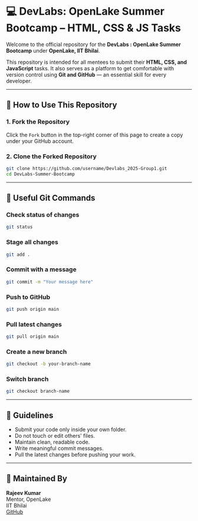 # 💻 DevLabs: OpenLake Summer Bootcamp – HTML, CSS & JS Tasks

Welcome to the official repository for the **DevLabs : OpenLake Summer Bootcamp** under **OpenLake, IIT Bhilai**.

This repository is intended for all mentees to submit their **HTML, CSS, and JavaScript** tasks. It also serves as a platform to get comfortable with version control using **Git and GitHub** — an essential skill for every developer.

---

## 🚀 How to Use This Repository

### 1. Fork the Repository
Click the `Fork` button in the top-right corner of this page to create a copy under your GitHub account.

### 2. Clone the Forked Repository
```bash
git clone https://github.com/username/Devlabs_2025-Group1.git
cd DevLabs-Summer-Bootcamp
```

---

## 🧠 Useful Git Commands

### Check status of changes
```bash
git status
```

### Stage all changes
```bash
git add .
```

### Commit with a message
```bash
git commit -m "Your message here"
```

### Push to GitHub
```bash
git push origin main
```

### Pull latest changes
```bash
git pull origin main
```

### Create a new branch
```bash
git checkout -b your-branch-name
```

### Switch branch
```bash
git checkout branch-name
```
---

## 📌 Guidelines
- Submit your code only inside your own folder.
- Do not touch or edit others' files.
- Maintain clean, readable code.
- Write meaningful commit messages.
- Pull the latest changes before pushing your work.

---

## 🤝 Maintained By  
  **Rajeev Kumar**  
  Mentor, OpenLake  
  IIT Bhilai  
  [GitHub](https://github.com/rajeev-sr)


